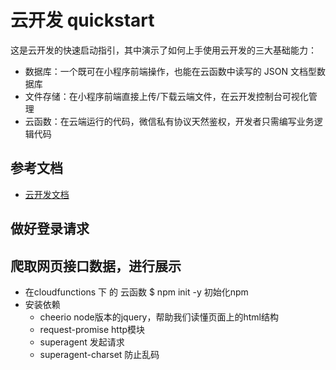 # 云开发 quickstart

这是云开发的快速启动指引，其中演示了如何上手使用云开发的三大基础能力：

- 数据库：一个既可在小程序前端操作，也能在云函数中读写的 JSON 文档型数据库
- 文件存储：在小程序前端直接上传/下载云端文件，在云开发控制台可视化管理
- 云函数：在云端运行的代码，微信私有协议天然鉴权，开发者只需编写业务逻辑代码

## 参考文档

- [云开发文档](https://developers.weixin.qq.com/miniprogram/dev/wxcloud/basis/getting-started.html)


## 做好登录请求

## 爬取网页接口数据，进行展示
- 在cloudfunctions 下 的 云函数 $ npm init -y
初始化npm
- 安装依赖
  - cheerio node版本的jquery，帮助我们读懂页面上的html结构
  - request-promise http模块
  - superagent  发起请求
  - superagent-charset  防止乱码

